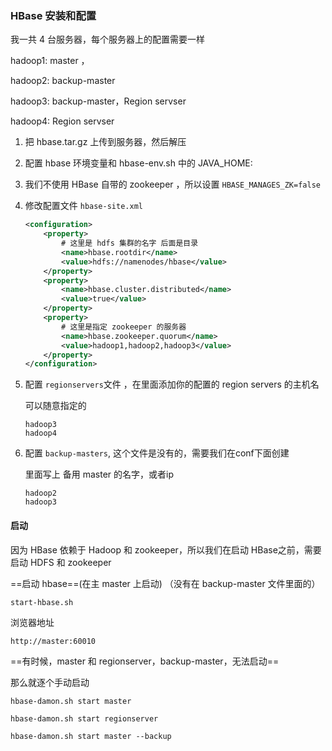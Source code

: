 ### HBase 安装和配置

我一共 4 台服务器，每个服务器上的配置需要一样

hadoop1: master ，

hadoop2: backup-master

hadoop3: backup-master，Region servser

hadoop4: Region servser

1. 把 hbase.tar.gz 上传到服务器，然后解压

2. 配置 hbase 环境变量和 hbase-env.sh 中的 JAVA_HOME:

3. 我们不使用 HBase 自带的 zookeeper ，所以设置 `HBASE_MANAGES_ZK=false`

4. 修改配置文件 `hbase-site.xml` 

   ```xml
   <configuration>
       <property>
           # 这里是 hdfs 集群的名字 后面是目录
           <name>hbase.rootdir</name>
           <value>hdfs://namenodes/hbase</value>
       </property>
       <property>
           <name>hbase.cluster.distributed</name>
           <value>true</value>
       </property>
       <property>
           # 这里是指定 zookeeper 的服务器
           <name>hbase.zookeeper.quorum</name>
           <value>hadoop1,hadoop2,hadoop3</value>
       </property>
   </configuration>
   ```

5. 配置 `regionservers`文件 ，在里面添加你的配置的 region servers 的主机名

   可以随意指定的

   ```
   hadoop3
   hadoop4
   ```

6. 配置 `backup-masters`, 这个文件是没有的，需要我们在conf下面创建

   里面写上 备用 master 的名字，或者ip

   ```
   hadoop2
   hadoop3
   ```



#### 启动

因为 HBase 依赖于 Hadoop 和 zookeeper，所以我们在启动 HBase之前，需要启动 HDFS 和 zookeeper

==启动 hbase==(在主 master 上启动) （没有在 backup-master 文件里面的）

`start-hbase.sh`

浏览器地址

`http://master:60010`



==有时候，master 和 regionserver，backup-master，无法启动==

那么就逐个手动启动

`hbase-damon.sh start master`

`hbase-damon.sh start regionserver`

`hbase-damon.sh start master --backup`